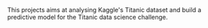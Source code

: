 This projects aims at analysing Kaggle's Titanic dataset and build a predictive model for the Titanic data science challenge.
